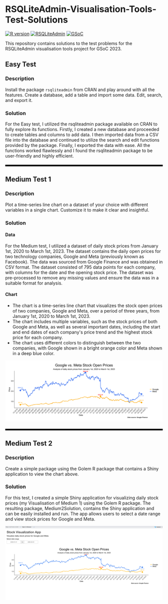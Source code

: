 # RSQLiteAdmin-Visualisation-Tools-Test-Solutions

[![R version](https://img.shields.io/badge/R%20version-4.1.0-blue.svg)](https://www.r-project.org/)
[![RSQLiteAdmin](https://img.shields.io/badge/RSQLiteAdmin-1.0.0-blueviolet.svg)](https://github.com/rsqliteadmin/RSQLiteAdmin)
[![GSoC](https://img.shields.io/badge/GSoC-2023-red.svg)](https://summerofcode.withgoogle.com/)

This repository contains solutions to the test problems for the RSQLiteAdmin visualisation tools project for GSoC 2023.

## Easy Test

### Description

Install the package `rsqliteadmin` from CRAN and play around with all the features. Create a database, add a table and import some data. Edit, search, and export it.


### Solution

For the Easy test, I utilized the rsqliteadmin package available on CRAN to fully explore its functions. Firstly, I created a new database and proceeded to create tables and columns to add data. I then imported data from a CSV file into the database and continued to utilize the search and edit functions provided by the package. Finally, I exported the data with ease. All the functions worked flawlessly and I found the rsqliteadmin package to be user-friendly and highly efficient.

<hr style="height: 5px; border: none; color: #000000; background-color: #000000; margin: 20px 0px;">


## Medium Test 1 

### Description

Plot a time-series line chart on a dataset of your choice with different variables in a single chart. Customize it to make it clear and insightful.


### Solution

#### Data
For the Medium test, I utilized a dataset of daily stock prices from January 1st, 2020 to March 1st, 2023. The dataset contains the daily open prices for two technology companies, Google and Meta (previously known as Facebook). The data was sourced from Google Finance and was obtained in CSV format. The dataset consisted of 795 data points for each company, with columns for the date and the opening stock price. The dataset was pre-processed to remove any missing values and ensure the data was in a suitable format for analysis.

#### Chart 
- The chart is a time-series line chart that visualizes the stock open prices of two companies, Google and Meta, over a period of three years, from January 1st, 2020 to March 1st, 2023.
- The chart includes multiple variables, such as the stock prices of both Google and Meta, as well as several important dates, including the start and end dates of each company's price trend and the highest stock price for each company.
- The chart uses different colors to distinguish between the two companies, with Google shown in a bright orange color and Meta shown in a deep blue color.

![alt text](https://raw.githubusercontent.com/olivervu25/RSQLiteAdmin-Visualisation-Tools-Tests/master/SOLUTIONS_Test_Medium_1/stock_plot.png)

<hr style="height: 5px; border: none; color: #000000; background-color: #000000; margin: 20px 0px;">

## Medium Test 2 


### Description

Create a simple package using the Golem R package that contains a Shiny application to view the chart above.


### Solution

For this test, I  created a simple Shiny application for visualizing daily stock prices (my Visualisation of Medium 1) using the Golem R package. The resulting package, Medium2Solution, contains the Shiny application and can be easily installed and run. The app allows users to select a date range and view stock prices for Google and Meta.

![App Testing Screenshot](https://github.com/olivervu25/RSQLiteAdmin-Visualisation-Tools-Tests/blob/master/SOLUTIONS_Test_Medium_2/App%20Testing.png?raw=true)

